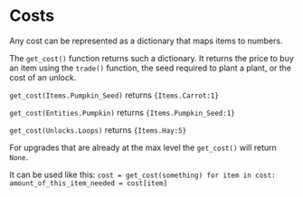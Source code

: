 # Costs
Any cost can be represented as a dictionary that maps items to numbers.

The `get_cost()` function returns such a dictionary. It returns the price to buy an item using the `trade()` function, the seed required to plant a plant, or the cost of an unlock.

`get_cost(Items.Pumpkin_Seed)`
returns `{Items.Carrot:1}`

`get_cost(Entities.Pumpkin)`
returns `{Items.Pumpkin_Seed:1}`

`get_cost(Unlocks.Loops)`
returns `{Items.Hay:5}`

For upgrades that are already at the max level the `get_cost()` will return `None`.

It can be used like this:
`cost = get_cost(something)
for item in cost:
	amount_of_this_item_needed = cost[item]`
